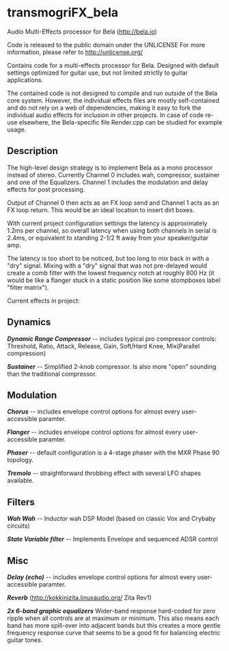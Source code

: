 # transmogriFX_bela
Audio Multi-Effects processor for Bela (http://bela.io)

Code is released to the public domain under the UNLICENSE
For more information, please refer to <http://unlicense.org/>

Contains code for a multi-effects processor for Bela.  Designed with default settings optimized for guitar use, but not limited strictly to guitar applications.

The contained code is not designed to compile and run outside of the Bela core system.  However, the individual effects files are mostly self-contained and do not rely on a web of dependencies, making it easy to fork the individual audio effects for inclusion in other projects. In case of code re-use elsewhere, the Bela-specific file Render.cpp can be studied for example usage.

Description
-------------
The high-level design strategy is to implement Bela as a mono processor instead of stereo.  Currently Channel 0 includes wah, compressor, sustainer and one of the Equalizers.  Channel 1 includes the modulation and delay effects for post processing.  

Output of Channel 0 then acts as an FX loop send and Channel 1 acts as an FX loop return.  This would be an ideal location to insert dirt boxes.

With current project configuration settings the latency is approximately 1.2ms per channel, so overall latency when using both channels in serial is 2.4ms, or equivalent to standing 2-1/2 ft away from your speaker/guitar amp.  

The latency is too short to be noticed, but too long to mix back in with a "dry" signal.  Mixing with a "dry" signal that was not pre-delayed would create a comb filter with the lowest frequency notch at roughly 800 Hz (it would be like a flanger stuck in a static position like some stompboxes label "filter matrix").

Current effects in project:

## Dynamics

  ***Dynamic Range Compressor*** -- includes typical pro compressor controls: 
      Threshold, Ratio, Attack, Release, Gain, Soft/Hard Knee, Mix(Parallel compression)
      
  ***Sustainer*** -- Simplified 2-knob compressor.  Is also more "open" sounding than the traditional compressor.

## Modulation

  ***Chorus*** -- includes envelope control options for almost every user-accessible paramter.
  
  ***Flanger*** -- includes envelope control options for almost every user-accessible paramter.
  
  ***Phaser***  -- default configuration is a 4-stage phaser with the MXR Phase 90 topology.
  
  ***Tremolo*** -- straightforward throbbing effect with several LFO shapes available.

## Filters
  
  ***Wah Wah*** -- Inductor wah DSP Model (based on classic Vox and Crybaby circuits)
  
  ***State Variable filter*** -- Implements Envelope and sequenced ADSR control

## Misc

  ***Delay (echo)*** -- includes envelope control options for almost every user-accessible paramter.
  
  ***Reverb*** (http://kokkinizita.linuxaudio.org/ Zita Rev1)
  
  ***2x 6-band graphic equalizers***  Wider-band response hard-coded for zero ripple when all controls are at maximum or minimum.  This also means each band has more spill-over into adjacent bands but this creates a more gentle frequency response curve that seems to be a good fit for balancing electric guitar tones.
  
